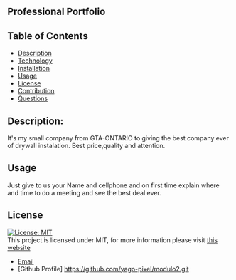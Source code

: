 ## Professional Portfolio

## Table of Contents

- [Description](#description)
- [Technology](#Technology)
- [Installation](#installation)
- [Usage](#usage)
- [License](#license)
- [Contribution](#contribution)
- [Questions](#questions)

## Description:

It's my small company from GTA-ONTARIO to giving the best company  ever of drywall instalation. Best price,quality and attention.

## Usage

Just give to us your Name and cellphone and on first time explain where and time to do a meeting and see the best deal ever.

## License

[![License: MIT](https://img.shields.io/badge/License-MIT-yellow.svg)](https://opensource.org/licenses/MIT) <br>
This project is licensed under MIT, for more information please visit [this website](https://opensource.org/licenses/MIT)

- [Email](yagolira02@hotmail.com)
- [Github Profile] https://github.com/yago-pixel/modulo2.git
